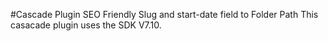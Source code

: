#Cascade Plugin SEO Friendly Slug and start-date field to Folder Path
This casacade plugin uses the SDK V7.10.

